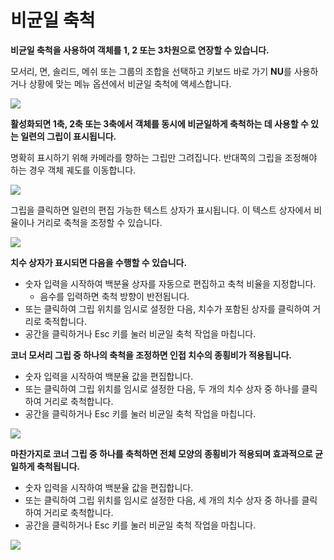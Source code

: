 # 비균일 축척

**비균일 축척을 사용하여 객체를 1, 2 또는 3차원으로 연장할 수 있습니다.**

모서리, 면, 솔리드, 메쉬 또는 그룹의 조합을 선택하고 키보드 바로 가기 **NU**를 사용하거나 상황에 맞는 메뉴 옵션에서 비균일 축척에 액세스합니다.

![](../.gitbook/assets/nu-scale\_context-menu.PNG)

**활성화되면 1축, 2축 또는 3축에서 객체를 동시에 비균일하게 축척하는 데 사용할 수 있는 일련의 그립이 표시됩니다.**

명확히 표시하기 위해 카메라를 향하는 그립만 그려집니다. 반대쪽의 그립을 조정해야 하는 경우 객체 궤도를 이동합니다.

![](../.gitbook/assets/nu-scale\_grips-1.PNG)

그립을 클릭하면 일련의 편집 가능한 텍스트 상자가 표시됩니다. 이 텍스트 상자에서 비율이나 거리로 축척을 조정할 수 있습니다.

![](../.gitbook/assets/nu-scale\_grips-2.PNG)

**치수 상자가 표시되면 다음을 수행할 수 있습니다.**

* 숫자 입력을 시작하여 백분율 상자를 자동으로 편집하고 축척 비율을 지정합니다.
   * 음수를 입력하면 축척 방향이 반전됩니다.
* 또는 클릭하여 그립 위치를 임시로 설정한 다음, 치수가 포함된 상자를 클릭하여 거리로 축적합니다.
* 공간을 클릭하거나 Esc 키를 눌러 비균일 축척 작업을 마칩니다.

**코너 모서리 그립 중 하나의 축척을 조정하면 인접 치수의 종횡비가 적용됩니다.**

* 숫자 입력을 시작하여 백분율 값을 편집합니다.
* 또는 클릭하여 그립 위치를 임시로 설정한 다음, 두 개의 치수 상자 중 하나를 클릭하여 거리로 축척합니다.
* 공간을 클릭하거나 Esc 키를 눌러 비균일 축척 작업을 마칩니다.

![](../.gitbook/assets/nu-scale\_grips-3.PNG)

**마찬가지로 코너 그립 중 하나를 축척하면 전체 모양의 종횡비가 적용되며 효과적으로 균일하게 축척됩니다.**

* 숫자 입력을 시작하여 백분율 값을 편집합니다.
* 또는 클릭하여 그립 위치를 임시로 설정한 다음, 세 개의 치수 상자 중 하나를 클릭하여 거리로 축척합니다.
* 공간을 클릭하거나 Esc 키를 눌러 비균일 축척 작업을 마칩니다.

![](../.gitbook/assets/nu-scale\_grips-4.PNG)
